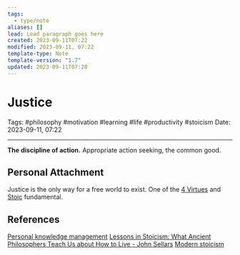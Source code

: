 ```yaml
---
tags:
  - type/note
aliases: []
lead: Lead paragraph goes here
created: 2023-09-11T07:22
modified: 2023-09-11, 07:22
template-type: Note
template-version: "1.7"
updated: 2023-09-11T07:28
---
```


# Justice

Tags: #philosophy  #motivation #learning #life #productivity #stoicism 
Date: 2023-09-11, 07:22

---

**The discipline of action.** Appropriate action seeking, the common good.

## Personal Attachment

Justice is the only way for a free world to exist. One of the [4 Virtues](4%20Virtues.md) and [Stoic](Stoicism.md) fundamental.

## References

[Personal knowledge management](Personal%20knowledge%20management.md)
[Lessons in Stoicism: What Ancient Philosophers Teach Us about How to Live - John Sellars](https://books.google.cz/books/about/Lessons_in_Stoicism.html?id=ky84zQEACAAJ&redir_esc=y)
[Modern stoicism](https://modernstoicism.com/)
